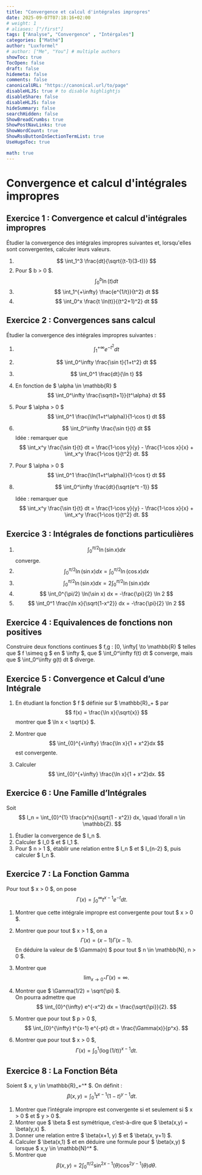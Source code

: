 ```yaml
---
title: "Convergence et calcul d'intégrales impropres"
date: 2025-09-07T07:18:16+02:00
# weight: 1
# aliases: ["/first"]
tags: ["Analyse", "Convergence" , "Intérgales"]
categories: ["Mathé"]
author: "Luxformel"
# author: ["Me", "You"] # multiple authors
showToc: true
TocOpen: false
draft: false
hidemeta: false
comments: false
canonicalURL: "https://canonical.url/to/page"
disableHLJS: true # to disable highlightjs
disableShare: false
disableHLJS: false
hideSummary: false
searchHidden: false
ShowBreadCrumbs: true
ShowPostNavLinks: true
ShowWordCount: true
ShowRssButtonInSectionTermList: true
UseHugoToc: true

math: true
---
```


# Convergence et calcul d'intégrales impropres

## Exercice 1 : Convergence et calcul d'intégrales impropres

Étudier la convergence des intégrales impropres suivantes et, lorsqu'elles sont convergentes, calculer leurs valeurs.

1. $$
   \int_1^3 \frac{dt}{\sqrt{(t-1)(3-t)}}
   $$
2. Pour $ b > 0 $.
   $$
   \int_0^b \ln(t) dt
   $$
3. $$
   \int_1^{+\infty} \frac{e^{1/t}}{t^2} dt
   $$
4. $$
   \int_0^x \frac{t \ln(t)}{(t^2+1)^2} dt
   $$

## Exercice 2 : Convergences sans calcul

Étudier la convergence des intégrales impropres suivantes :

1. $$
   \int_1^{+\infty} e^{-t^2} dt
   $$
2. $$
   \int_0^\infty \frac{\sin t}{1+t^2} dt
   $$
3. $$
   \int_0^1 \frac{dt}{\ln t}
   $$
4. En fonction de $ \alpha \in \mathbb{R} $
   $$
   \int_0^\infty \frac{\sqrt{t+1}}{t^\alpha} dt
   $$
5. Pour $ \alpha > 0 $
    $$
   \int_0^1 \frac{\ln(1+t^\alpha)}{1-\cos t} dt
   $$

6. $$
   \int_0^\infty \frac{\sin t}{t} dt
   $$
   Idée : remarquer que  
   $$
   \int_x^y \frac{\sin t}{t} dt = \frac{1-\cos y}{y} - \frac{1-\cos x}{x} + \int_x^y \frac{1-\cos t}{t^2} dt.
   $$
7. Pour $ \alpha > 0 $ 
   $$
   \int_0^1 \frac{\ln(1+t^\alpha)}{1-\cos t} dt
   $$
8. $$
   \int_0^\infty \frac{dt}{\sqrt{e^t -1}}
   $$

   Idée : remarquer que  
   $$
   \int_x^y \frac{\sin t}{t} dt = \frac{1-\cos y}{y} - \frac{1-\cos x}{x} + \int_x^y \frac{1-\cos t}{t^2} dt.
   $$


## Exercice 3 : Intégrales de fonctions particulières

1. $$
   \int_0^{\pi/2} \ln(\sin x) dx
   $$
   converge.
2. $$
   \int_0^{\pi/2} \ln(\sin x) dx = \int_0^{\pi/2} \ln(\cos x) dx
   $$
3. $$
   \int_0^{\pi/2} \ln(\sin x) dx = 2 \int_0^{\pi/2}  \ln(\sin x) dx
   $$
4. $$
   \int_0^{\pi/2} \ln(\sin x) dx = -\frac{\pi}{2} \ln 2
   $$
5. $$
   \int_0^1 \frac{\ln x}{\sqrt{1-x^2}} dx = -\frac{\pi}{2} \ln 2
   $$

## Exercice 4 : Equivalences de fonctions non positives

Construire deux fonctions continues $ f,g : [0, \infty[ \to \mathbb{R} $ telles que $ f \simeq g $ en $ \infty $, que $ \int_0^\infty f(t) dt $ converge, mais que $ \int_0^\infty g(t) dt $ diverge.


## Exercice 5 : Convergence et Calcul d’une Intégrale

1. En étudiant la fonction $ f $ définie sur $ \mathbb{R}_+ $ par  
   $$
   f(x) = \frac{\ln x}{\sqrt{x}}
   $$
   montrer que $ \ln x < \sqrt{x} $.

2. Montrer que  
   $$
   \int_{0}^{+\infty} \frac{\ln x}{1 + x^2}dx
   $$
   est convergente.

3. Calculer  
   $$
   \int_{0}^{+\infty} \frac{\ln x}{1 + x^2}dx.
   $$


## Exercice 6 : Une Famille d’Intégrales

Soit  
$$
I_n = \int_{0}^{1} \frac{x^n}{\sqrt{1 - x^2}} dx, \quad \forall n \in \mathbb{Z}.
$$

1. Étudier la convergence de $ I_n $.
2. Calculer $ I_0 $ et $ I_1 $.
3. Pour $ n > 1 $, établir une relation entre $ I_n $ et $ I_{n-2} $, puis calculer $ I_n $.


## Exercice 7 : La Fonction Gamma

Pour tout $ x > 0 $, on pose  
$$
\Gamma(x) = \int_{0}^{\infty} t^{x-1} e^{-t} dt.
$$

1. Montrer que cette intégrale impropre est convergente pour tout $ x > 0 $.
2. Montrer que pour tout $ x > 1 $, on a  
   $$
   \Gamma(x) = (x - 1) \Gamma(x - 1).
   $$
   En déduire la valeur de $ \Gamma(n) $ pour tout $ n \in \mathbb{N}, n > 0 $.

3. Montrer que  
   $$
   \lim_{x \to 0^+} \Gamma(x) = \infty.
   $$

4. Montrer que $ \Gamma(1/2) = \sqrt{\pi} $.  
   On pourra admettre que  
   $$
   \int_{0}^{\infty} e^{-x^2} dx = \frac{\sqrt{\pi}}{2}.
   $$
   

5. Montrer que pour tout $ p > 0 $,  
   $$
   \int_{0}^{\infty} t^{x-1} e^{-pt} dt = \frac{\Gamma(x)}{p^x}.
   $$

6. Montrer que pour tout $ x > 0 $,  
   $$
   \Gamma(x) = \int_{0}^{1} (\log(1/t))^{x-1} dt.
   $$



## Exercice 8 : La Fonction Béta

Soient $ x, y \in \mathbb{R}_+^* $. On définit :  
$$
\beta(x,y) = \int_{0}^{1} t^{x-1} (1 - t)^{y-1} dt.
$$

1. Montrer que l’intégrale impropre est convergente si et seulement si $ x > 0 $ et $ y > 0 $.
2. Montrer que $ \beta $ est symétrique, c’est-à-dire que $ \beta(x,y) = \beta(y,x) $.
3. Donner une relation entre $ \beta(x+1, y) $ et $ \beta(x, y+1) $.
4. Calculer $ \beta(x,1) $ et en déduire une formule pour $ \beta(x,y) $ lorsque $ x,y \in \mathbb{N}^* $.
5. Montrer que  
   $$
   \beta(x,y) = 2 \int_{0}^{\pi/2} \sin^{2x-1}(\theta) \cos^{2y-1}(\theta) d\theta.
   $$
